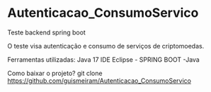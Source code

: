 # Autenticacao_ConsumoServico

Teste backend spring boot

O teste visa autenticação e consumo de serviços de criptomoedas.

Ferramentas utilizadas:
Java 17
IDE Eclipse - SPRING BOOT -Java

Como baixar o projeto?
git clone https://github.com/guismeiram/Autenticacao_ConsumoServico
